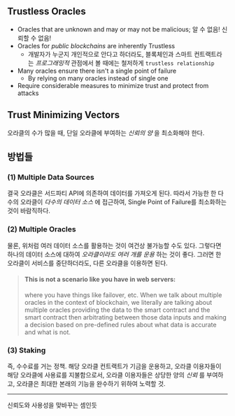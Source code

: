 ## Trustless Oracles

- Oracles that are unknown and may or may not be malicious; 알 수 없음! 신뢰할 수 없음!
- Oracles for *public blockchains* are inherently Trustless
  - 개발자가 누군지 개인적으로 안다고 하더라도, 블록체인과 스마트 컨트랙트라는 *프로그래밍적* 관점에서 볼 때에는 철저하게 `trustless relationship`
- Many oracles ensure there isn't a single point of failure
  - By relying on many oracles instead of single one
- Require considerable measures to minimize trust and protect from attacks

## Trust Minimizing Vectors

오라클의 수가 많을 때, 단일 오라클에 부여하는 *신뢰의 양* 을 최소화해야 한다.

## 방법들

### (1) Multiple Data Sources

결국 오라클은 서드파티 API에 의존하여 데이터를 가져오게 된다. 따라서 가능한 한 다수의 오라클이 *다수의 데이터 소스* 에 접근하여, Single Point of Failure를 최소화하는 것이 바람직하다.

### (2) Multiple Oracles

물론, 위처럼 여러 데이터 소스를 활용하는 것이 여건상 불가능할 수도 있다. 그렇다면 하나의 데이터 소스에 대하여 *오라클이라도 여러 개를 운용* 하는 것이 좋다. 그러면 한 오라클이 서비스를 중단하더라도, 다른 오라클을 이용하면 된다.

> #### This is not a scenario like you have in web servers:
> where you have things like failover, etc. When we talk about multiple oracles in the context of blockchain, we literally are talking about multiple oracles providing the data to the smart contract and the smart contract then arbitrating between those data inputs and making a decision based on pre-defined rules about what data is accurate and what is not.

### (3) Staking

즉, 수수료를 거는 정책. 해당 오라클 컨트랙트가 기금을 운용하고, 오라클 이용자들이 해당 오라클에 사용료를 지불함으로서, 오라클 이용자들은 상당한 양의 *신뢰* 를 부여하고, 오라클은 최대한 본래의 기능을 완수하기 위하여 노력할 것.

---

신뢰도와 사용성을 맞바꾸는 셈인듯
